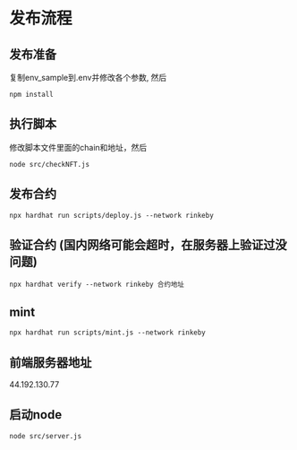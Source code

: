 # 发布流程

## 发布准备

复制env_sample到.env并修改各个参数, 然后

```
npm install
```

## 执行脚本
修改脚本文件里面的chain和地址，然后
```
node src/checkNFT.js
```

## 发布合约

```
npx hardhat run scripts/deploy.js --network rinkeby
```

## 验证合约 (国内网络可能会超时，在服务器上验证过没问题)

```
npx hardhat verify --network rinkeby 合约地址
```

## mint

```
npx hardhat run scripts/mint.js --network rinkeby
```

## 前端服务器地址

44.192.130.77

## 启动node

```
node src/server.js
```

